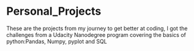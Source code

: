 # Personal_Projects
These are the projects from my journey to get better at coding, I got the challenges from a Udacity Nanodegree program covering the basics of python:Pandas, Numpy, pyplot and SQL
